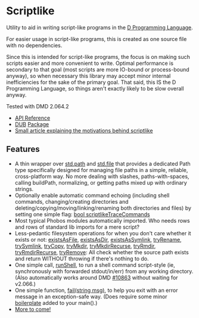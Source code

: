 Scriptlike
==========

Utility to aid in writing script-like programs in the [D Programming Language](http://dlang.org).

For easier usage in script-like programs, this is created as one source file with no dependencies.

Since this is intended for script-like programs, the focus is on making such scripts easier and more convenient to write. Optimal performance is secondary to that goal (most scripts are more IO-bound or process-bound anyway), so when necessary this library may accept minor internal inefficiencies for the sake of the primary goal. That said, this IS the D Programming Language, so things aren't exactly likely to be slow overall anyway.

Tested with DMD 2.064.2

* [API Reference](http://semitwist.com/scriptlike)
* [DUB](http://code.dlang.org/about) [Package](http://code.dlang.org/packages/scriptlike)
* [Small article explaining the motivations behind scriptlike](https://semitwist.com/articles/article/view/scriptlike-shell-scripting-in-d-annoyances-and-a-library-solution)

Features
--------
* A thin wrapper over [std.path](http://dlang.org/phobos/std_path.html) and [std.file](http://dlang.org/phobos/std_file.html) that provides a dedicated Path type specifically designed for managing file paths in a simple, reliable, cross-platform way. No more dealing with slashes, paths-with-spaces, calling buildPath, normalizing, or getting paths mixed up with ordinary strings.
* Optionally enable automatic command echoing (including shell commands, changing/creating directories and deleting/copying/moving/linking/renaming both directories and files) by setting one simple flag: [bool scriptlikeTraceCommands](http://semitwist.com/scriptlike/#scriptlikeTraceCommands)
* Most typical Phobos modules automatically imported. Who needs rows and rows of standard lib imports for a mere script?
* Less-pedantic filesystem operations for when you don't care whether it exists or not: [existsAsFile](http://semitwist.com/scriptlike/#existsAsFile), [existsAsDir](http://semitwist.com/scriptlike/#existsAsDir), [existsAsSymlink](http://semitwist.com/scriptlike/#existsAsSymlink), [tryRename](http://semitwist.com/scriptlike/#tryRename), [trySymlink](http://semitwist.com/scriptlike/#trySymlink), [tryCopy](http://semitwist.com/scriptlike/#tryCopy), [tryMkdir](http://semitwist.com/scriptlike/#tryMkdir), [tryMkdirRecurse](http://semitwist.com/scriptlike/#tryMkdirRecurse), [tryRmdir](http://semitwist.com/scriptlike/#tryRmdir), [tryRmdirRecurse](http://semitwist.com/scriptlike/#tryRmdirRecurse), [tryRemove](http://semitwist.com/scriptlike/#tryRemove): All check whether the source path exists and return WITHOUT throwing if there's nothing to do.
* One simple call, [runShell](http://semitwist.com/scriptlike/#runShell), to run a shell command script-style (ie, synchronously with forwarded stdout/in/err) from any working directory. (Also automatically works around DMD [#10863](https://d.puremagic.com/issues/show_bug.cgi?id=10863) without waiting for v2.066.)
* One simple function, [fail(string msg)](http://semitwist.com/scriptlike/#fail), to help you exit with an error message in an exception-safe way. (Does require some minor [boilerplate](http://semitwist.com/scriptlike/#Fail) added to your main().)
* [More to come!](https://github.com/Abscissa/scriptlike/issues)

